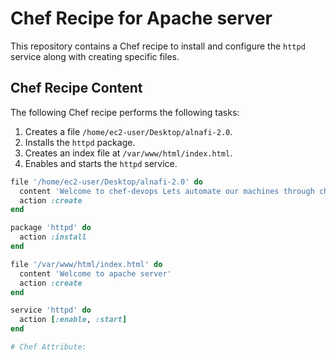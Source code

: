 # Chef Recipe for Apache server

This repository contains a Chef recipe to install and configure the `httpd` service along with creating specific files.

## Chef Recipe Content

The following Chef recipe performs the following tasks:
1. Creates a file `/home/ec2-user/Desktop/alnafi-2.0`.
2. Installs the `httpd` package.
3. Creates an index file at `/var/www/html/index.html`.
4. Enables and starts the `httpd` service.

```ruby
file '/home/ec2-user/Desktop/alnafi-2.0' do
  content 'Welcome to chef-devops Lets automate our machines through chef'
  action :create
end

package 'httpd' do
  action :install
end

file '/var/www/html/index.html' do
  content 'Welcome to apache server'
  action :create
end

service 'httpd' do
  action [:enable, :start]
end

# Chef Attribute:
